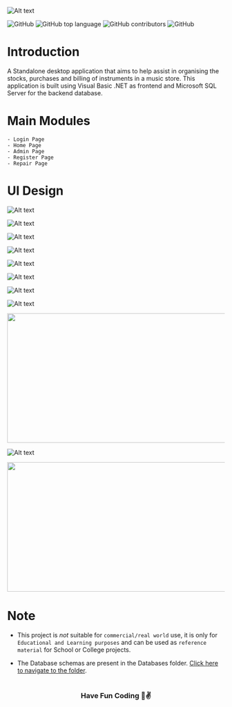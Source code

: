 ![Alt text](img/Cover%20page.png)

 ![GitHub](https://img.shields.io/github/license/Jeffin03/RJ-Music-Store?style=for-the-badge)   ![GitHub top language](https://img.shields.io/github/languages/top/Jeffin03/RJ-Music-Store?style=for-the-badge)  ![GitHub contributors](https://img.shields.io/github/contributors/Jeffin03/RJ-Music-Store?style=for-the-badge)
 ![GitHub](https://img.shields.io/badge/COLLABORATORS-Jeffin03%20%26%20prakruthi%20rinku-teal?style=for-the-badge )

# **Introduction**

A Standalone desktop application that aims to help assist in organising the stocks, purchases and billing of instruments in a music store. This application is built using Visual Basic .NET as frontend and Microsoft SQL Server for the backend database.

# **Main Modules**

    - Login Page
    - Home Page
    - Admin Page
    - Register Page
    - Repair Page

# **UI Design**

![Alt text](img/1.png)

![Alt text](img/Picture2.png)

![Alt text](img/Picture3.png)

![Alt text](img/Picture4.png)

![Alt text](img/Picture5.png)

![Alt text](img/Picture6.png)

![Alt text](img/Picture7.png)

![Alt text](img/Picture8.png)

<img src = img/pic10.png alt = "" height = "300" width = "610" >

![Alt text](img/Picture9.png)

<img src = img/Screenshot%202023-05-09%20012025.png alt = "" height = "300" width = "610" >

# **Note**

* This project is *not* suitable for `commercial/real world` use, it is only for `Educational and Learning purposes` and can be used as `reference material` for School or College projects.

* The Database schemas are present in the Databases folder. [Click here to navigate to the folder](Databases).
#

  ### **<div align = center>  Have Fun Coding 🙂✌️</div>**

